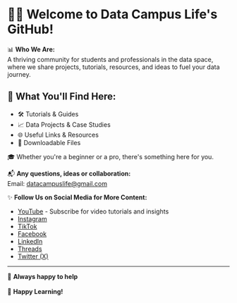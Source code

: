 # 👩‍💻 Welcome to Data Campus Life's GitHub!  

📊 **Who We Are:**  
A thriving community for students and professionals in the data space, where we share projects, tutorials, resources, and ideas to fuel your data journey.  

## 📂 What You'll Find Here:  
- 🛠️ Tutorials & Guides  
- 📈 Data Projects & Case Studies  
- 🌐 Useful Links & Resources  
- 💾 Downloadable Files  

🎓 Whether you're a beginner or a pro, there's something here for you. 

📬 **Any questions, ideas or collaboration:**  
Email: [datacampuslife@gmail.com](mailto:datacampuslife@gmail.com)  

✨ **Follow Us on Social Media for More Content:**  
- [YouTube](https://www.youtube.com/@datacampuslife) - Subscribe for video tutorials and insights  
- [Instagram](https://instagram.com/datacampuslife)  
- [TikTok](https://tiktok.com/@datacampuslife)  
- [Facebook](https://facebook.com/datacampuslife)  
- [LinkedIn](https://www.linkedin.com/company/datacampuslife/)
- [Threads](https://www.threads.net/@datacampuslife)  
- [Twitter (X)](https://twitter.com/datacampuslife)  

---
💫 **Always happy to help** <br></br>
🌟 **Happy Learning!**

